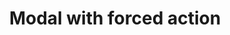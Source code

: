 ---
layout: pattern
categories: [patterns, modal]
title: Modal with forced action
type: [detail-page]
permalink: /patterns/modal/modal-forced-action/
overview: A forced modal required that action must be taken.
description: |
   A forced modal required that action must be taken. This is especially useful for a session ending or logout. - This modal functions in the same way as the default modal ** except ** modal only closes through button interactions, not from clicking on the screen. _Read more about [modals](/patterns/modal/) by viewing the default pattern.
    
usa-link: "https://designsystem.digital.gov/components/modal/"
#specification: |
modal-class:
### additional modal component style
modal-type: 
### if large modal include class usa-modal--lg in modal-type variable
modal: Open modal with forced action
modal-title: Your session will end soon
modal-description: You’ve been inactive for too long Please choose to stay signed in or sign out. Otherwise, you’ll be signed out automatically in 5 minutes.
modal-button: Yes, stay signed in
modal-link: Sign out

yml: |
    
    modal-class:
    modal-type:
    ### options:
        ### usa-modal--lg: large modal
    modal: Open modal with forced action
    modal-title: Your session will end soon
    modal-description: You’ve been inactive for too long Please choose to stay signed in or sign out. Otherwise, you’ll be signed out automatically in 5 minutes.
    modal-button: Yes, stay signed in
    modal-link: Sign out
jekyll: |

  "{% include patterns/modal/modal-forced-action-jk.md %}"

#spec:

### Paths to view design and code... 
## designimg: can be used to show an image of the design until a coded version can be created. The htmlpath & csspath should be located in the pattens folder. Read more about creating coded components in /docs/creating-patterns 
# designimg: 
htmlpath: patterns/modal/modal-forced-action.md
csspath: patterns/modal/index.scss
---